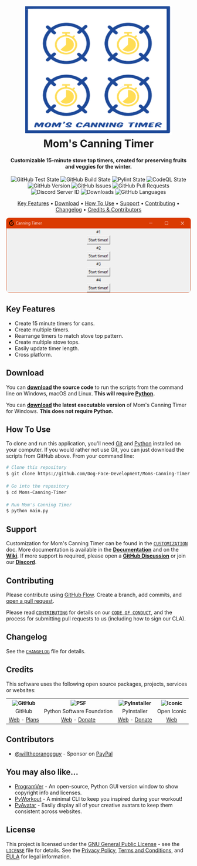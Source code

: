 <!-- Logo -->
<h1 align="center">
  <img src="https://github.com/Dog-Face-Development/Moms-Canning-Timer/blob/master/docs/images/logo.png" height="350px" width="400px" alt="Mom's Canning Timer">
  <br>
  Mom's Canning Timer
  <br>
</h1>

<!-- Copy -->
<h4 align="center">Customizable 15-minute stove top timers, created for preserving fruits and veggies for the winter.</h4>

<!-- Badges -->
<div align="center">
  <!-- Stability -->
  <img alt="GitHub Test State" src="https://github.com/Dog-Face-Development/Moms-Canning-Timer/actions/workflows/test.yml/badge.svg">
  <!-- Stability -->
  <img alt="GitHub Build State" src="https://github.com/Dog-Face-Development/Moms-Canning-Timer/actions/workflows/build.yml/badge.svg">
  <!-- Stability -->
  <img alt="Pylint State" src="https://github.com/Dog-Face-Development/Moms-Canning-Timer/actions/workflows/pylint.yml/badge.svg">
  <!-- CodeQL -->
  <img alt="CodeQL State" src="https://github.com/Dog-Face-Development/Moms-Canning-Timer/actions/workflows/codeql-analysis.yml/badge.svg">
  <!-- Version -->
  <img alt="GitHub Version" src="https://img.shields.io/github/v/release/Dog-Face-Development/Moms-Canning-Timer?include_prereleases">
  <!-- Issues -->
  <img alt="GitHub Issues" src="https://img.shields.io/github/issues/Dog-Face-Development/Moms-Canning-Timer">
  <!-- Pull Requests -->
  <img alt="GitHub Pull Requests" src="https://img.shields.io/github/issues-pr/Dog-Face-Development/Moms-Canning-Timer">
  <!-- Discord -->
  <img alt="Discord Server ID" src="https://img.shields.io/discord/1015833914876629032">
  <!-- Downloads -->
  <img alt="Downloads" src="https://img.shields.io/github/downloads/Dog-Face-Development/Moms-Canning-Timer/total">
  <!-- Language Count -->
  <img alt="GitHub Languages" src="https://img.shields.io/github/languages/count/Dog-Face-Development/Moms-Canning-Timer">
</div>

<!-- Navigation -->
<p align="center">
  <a href="#key-features">Key Features</a> •
  <a href="#download">Download</a> •
  <a href="#how-to-use">How To Use</a> •
  <a href="#support">Support</a> •
  <a href="#contributing">Contributing</a> •
  <a href="#changelog">Changelog</a> •
  <a href="#credits">Credits & Contributors</a>
</p>

<!-- Screenshot(s) -->
<div align="center">
  <img src="https://github.com/Dog-Face-Development/Moms-Canning-Timer/blob/master/docs/images/welcome.png">
</div>

## Key Features

* Create 15 minute timers for cans.
* Create multiple timers.
* Rearrange timers to match stove top pattern.
* Create multiple stove tops.
* Easily update timer length.
* Cross platform.

## Download

You can **[download](https://github.com/Dog-Face-Development/Moms-Canning-Timer/releases/latest) the source code** to run the scripts from the command line on Windows, macOS and Linux. **This will require [Python](https://www.python.org/downloads/).**

You can **[download](https://github.com/Dog-Face-Development/Moms-Canning-Timer/releases/latest) the latest executable version** of Mom's Canning Timer for Windows. **This does not require Python.**

## How To Use

To clone and run this application, you'll need [Git](https://git-scm.com/downloads) and [Python](https://www.python.org/downloads/) installed on your computer. If you would rather not use Git, you can just download the scripts from GitHub above. From your command line:

```bash
# Clone this repository
$ git clone https://github.com/Dog-Face-Development/Moms-Canning-Timer.git

# Go into the repository
$ cd Moms-Canning-Timer

# Run Mom's Canning Timer
$ python main.py
```

## Support

Customization for Mom's Canning Timer can be found in the [`CUSTOMIZATION`](https://github.com/Dog-Face-Development/Moms-Canning-Timer/blob/master/docs/CUSTOMIZATION.md) doc. More documentation is available in the **[Documentation](https://github.com/Dog-Face-Development/Moms-Canning-Timer/tree/master/docs)** and on the **[Wiki](https://github.com/Dog-Face-Development/Moms-Canning-Timer/wiki)**. If more support is required, please open a **[GitHub Discussion](https://github.com/Dog-Face-Development/Moms-Canning-Timer/discussions)** or join our **[Discord](https://discord.gg/khcBGp3Pwj)**.

## Contributing

Please contribute using [GitHub Flow](https://guides.github.com/introduction/flow). Create a branch, add commits, and [open a pull request](https://github.com/Dog-Face-Development/Moms-Canning-Timer/compare).

Please read [`CONTRIBUTING`](CONTRIBUTING.md) for details on our [`CODE OF CONDUCT`](CODE_OF_CONDUCT.md), and the process for submitting pull requests to us (including how to sign our CLA).

## Changelog

See the [`CHANGELOG`](CHANGELOG.md) file for details.

## Credits

This software uses the following open source packages, projects, services or websites:

<!-- Credits Table -->
<table>
  <tr>
    <th align="center"><img src="https://applets.imgix.net/https%3A%2F%2Fassets.ifttt.com%2Fimages%2Fchannels%2F2107379463%2Ficons%2Fmonochrome_large.png?w=240&h=240&s=8a19bbc158996d098e2fb18310ba7f33" width="150" height="150" alt="GitHub"/></th>
    <th align="center"><img src="https://upload.wikimedia.org/wikipedia/commons/thumb/c/c3/Python-logo-notext.svg/182px-Python-logo-notext.svg.png" width="150" height="150" alt="PSF"/></th>
    <th align="center"><img src="https://pyinstaller.readthedocs.io/en/v4.2/_static/pyinstaller-draft1a.ico" width="150" height="150" alt="PyInstaller"/></th>
    <th align="center"><img src="https://avatars.githubusercontent.com/u/3255139?s=200&v=4" width="150" height="150" alt="Iconic"/></th>
  </tr>
  <tr>
    <td align="center">GitHub</td>
    <td align="center">Python Software Foundation</td>
    <td align="center">PyInstaller</td>
    <td align="center">Open Iconic</td>
  </tr>
  <tr>
    <td align="center"><a href="https://github.com/">Web</a> - <a href="https://github.com/pricing">Plans</a></td>
    <td align="center"><a href="https://www.python.org/">Web</a> - <a href="https://psfmember.org/civicrm/contribute/transact?reset=1&id=2">Donate</a></td>
    <td align="center"><a href="https://pyinstaller.readthedocs.io/en/stable/">Web</a> - <a href="https://www.pyinstaller.org/funding.html#funding-by-individuals">Donate</a></td>
    <td align="center"><a href="https://github.com/iconic/open-iconic">Web</a></td>
  </tr>
</table>

## Contributors

* [@willtheorangeguy](https://github.com/willtheorangeguy) - Sponsor on [PayPal](https://paypal.me/wvdg44?country.x=CA&locale.x=en_US)

## You may also like...

* [ProgramVer](https://github.com/Dog-Face-Development/ProgramVer) - An open-source, Python GUI version window to show copyright info and licenses.
* [PyWorkout](https://github.com/Dog-Face-Development/PyWorkout) - A minimal CLI to keep you inspired during your workout!
* [PyAvatar](https://github.com/Dog-Face-Development/PyAvatar) - Easily display all of your creative avatars to keep them consistent across websites.

## License

This project is licensed under the [GNU General Public License](https://www.gnu.org/licenses/gpl-3.0.en.html) - see the [`LICENSE`](LICENSE.md) file for details. See the [Privacy Policy](https://github.com/Dog-Face-Development/Moms-Canning-Timer/blob/master/docs/legal/PRIVACY.md), [Terms and Conditions](https://github.com/Dog-Face-Development/Moms-Canning-Timer/blob/master/docs/legal/TERMS.md), and [EULA](https://github.com/Dog-Face-Development/Moms-Canning-Timer/blob/master/docs/legal/EULA.md) for legal information.
